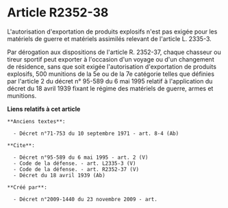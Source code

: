 # Article R2352-38

L'autorisation d'exportation de produits explosifs n'est pas exigée pour les matériels de guerre et matériels assimilés
relevant de l'article L. 2335-3. 

Par dérogation aux dispositions de l'article R. 2352-37, chaque chasseur ou tireur sportif peut exporter à l'occasion d'un
voyage ou d'un changement de résidence, sans que soit exigée l'autorisation d'exportation de produits explosifs, 500
munitions de la 5e ou de la 7e catégorie telles que définies par l'article 2 du décret n° 95-589 du 6 mai 1995 relatif à
l'application du décret du 18 avril 1939 fixant le régime des matériels de guerre, armes et munitions.

**Liens relatifs à cet article**

	**Anciens textes**:

	  - Décret n°71-753 du 10 septembre 1971 - art. 8-4 (Ab)

	**Cite**:

	  - Décret n°95-589 du 6 mai 1995 - art. 2 (V)
	  - Code de la défense. - art. L2335-3 (V)
	  - Code de la défense. - art. R2352-37 (V)
	  - Décret du 18 avril 1939 (Ab)

	**Créé par**:

	  - Décret n°2009-1440 du 23 novembre 2009 - art.
